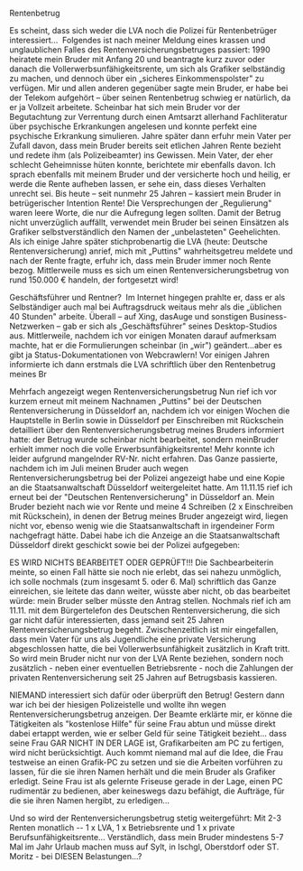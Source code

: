 Rentenbetrug

Es scheint, dass sich weder die LVA noch die Polizei für Rentenbetrüger interessiert... 
Folgendes ist nach meiner Meldung eines krassen und unglaublichen Falles des Rentenversicherungsbetruges passiert:
1990 heiratete mein Bruder mit Anfang 20 und beantragte kurz zuvor oder danach die Vollerwerbsunfähigkeitsrente, um sich als Grafiker selbständig zu machen, und dennoch über ein „sicheres Einkommenspolster" zu verfügen.
Mir und allen anderen gegenüber sagte mein Bruder, er habe bei der Telekom aufgehört – über seinen Rentenbetrug schwieg er natürlich, da er ja Vollzeit arbeitete. Scheinbar hat sich mein Bruder vor der Begutachtung zur Verrentung durch einen Amtsarzt allerhand Fachliteratur über psychische Erkrankungen angelesen und konnte perfekt eine psychische Erkrankung simulieren.
Jahre später dann erfuhr mein Vater per Zufall davon, dass mein Bruder bereits seit etlichen Jahren Rente bezieht und redete ihm (als Polizeibeamter) ins Gewissen. Mein Vater, der eher schlecht Geheimnisse hüten konnte, berichtete mir ebenfalls davon. Ich sprach ebenfalls mit meinem Bruder und der versicherte hoch und heilig, er werde die Rente aufheben lassen, er sehe ein, dass dieses Verhalten unrecht sei.
Bis heute – seit nunmehr 25 Jahren – kassiert mein Bruder in betrügerischer Intention Rente! Die Versprechungen der „Regulierung" waren leere Worte, die nur die Aufregung legen sollten. Damit der Betrug nicht unverzüglich auffällt, verwendet mein Bruder bei seinen Einsätzen als Grafiker selbstverständlich den Namen der „unbelasteten" Geehelichten.
Als ich einige Jahre später stichprobenartig die LVA (heute: Deutsche Rentenversicherung) anrief, mich mit „Puttins" wahrheitsgetreu meldete und nach der Rente fragte, erfuhr ich, dass mein Bruder immer noch Rente bezog. Mittlerweile muss es sich um einen Rentenversicherungsbetrug von rund 150.000 € handeln, der fortgesetzt wird!


Geschäftsführer und Rentner? 
Im Internet hingegen prahlte er, dass er als Selbständiger auch mal bei Auftragsdruck weitaus mehr als die „üblichen 40 Stunden" arbeite. Überall – auf Xing, dasAuge und sonstigen Business-Netzwerken – gab er sich als „Geschäftsführer" seines Desktop-Studios aus. Mittlerweile, nachdem ich vor einigen Monaten darauf aufmerksam machte, hat er die Formulierungen scheinbar (in „wir") geändert...aber es gibt ja Status-Dokumentationen von Webcrawlern!
Vor einigen Jahren informierte ich dann erstmals die LVA schriftlich über den Rentenbetrug meines Br

Mehrfach angezeigt wegen Rentenversicherungsbetrug
Nun rief ich vor kurzem erneut mit meinem Nachnamen „Puttins" bei der Deutschen Rentenversicherung in Düsseldorf an, nachdem ich vor einigen Wochen die Hauptstelle in Berlin sowie in Düsseldorf per Einschreiben mit Rückschein detailliert über den Rentenversicherungsbetrug meines Bruders informiert hatte: der Betrug wurde scheinbar nicht bearbeitet, sondern meinBruder erhielt immer noch die volle Erwerbsunfähigkeitsrente! Mehr konnte ich leider aufgrund mangelnder RV-Nr. nicht erfahren.
Das Ganze passierte, nachdem ich im Juli meinen Bruder auch wegen Rentenversicherungsbetrug bei der Polizei angezeigt habe und eine Kopie an die Staatsanwaltschaft Düsseldorf weitergeleitet hatte.
Am 11.11.15 rief ich erneut bei der "Deutschen Rentenversicherung" in Düsseldorf an. Mein Bruder bezieht nach wie vor Rente und meine 4 Schreiben (2 x Einschreiben mit Rückschein), in denen der Betrug meines Bruder angezeigt wird, liegen nicht vor, ebenso wenig wie die Staatsanwaltschaft in irgendeiner Form nachgefragt hätte.
Dabei habe ich die Anzeige an die Staatsanwaltschaft Düsseldorf direkt geschickt sowie bei der Polizei aufgegeben:


ES WIRD NICHTS BEARBEITET ODER GEPRÜFT!!!
Die Sachbearbeiterin meinte, so einen Fall hätte sie noch nie erlebt, das sei nahezu unmöglich, ich solle nochmals (zum insgesamt 5. oder 6. Mal) schriftlich das Ganze einreichen, sie leitete das dann weiter, wüsste aber nicht, ob das bearbeitet würde: mein Bruder selber müsste den Antrag stellen.
Nochmals rief ich am 11.11. mit dem Bürgertelefon des Deutschen Rentenversicherung, die sich gar nicht dafür interessierten, dass jemand seit 25 Jahren Rentenversicherungsbetrug begeht.
Zwischenzeitlich ist mir eingefallen, dass mein Vater für uns als Jugendliche eine private Versicherung abgeschlossen hatte, die bei Vollerwerbsunfähigkeit zusätzlich in Kraft tritt. So wird mein Bruder nicht nur von der LVA Rente beziehen, sondern noch zusätzlich - neben einer eventuellen Betriebsrente - noch die Zahlungen der privaten Rentenversicherung seit 25 Jahren auf Betrugsbasis kassieren. 


NIEMAND interessiert sich dafür oder überprüft den Betrug!
Gestern dann war ich bei der hiesigen Polizeistelle und wollte ihn wegen Rentenversicherungsbetrug anzeigen. Der Beamte erklärte mir, er könne die Tätigkeiten als "kostenlose Hilfe" für seine Frau abtun und müsse direkt dabei ertappt werden, wie er selber Geld für seine Tätigkeit bezieht... dass seine Frau GAR NICHT IN DER LAGE ist, Grafikarbeiten am PC zu fertigen, wird nicht berücksichtigt. Auch kommt niemand mal auf die Idee, die Frau testweise an einen Grafik-PC zu setzen und sie die Arbeiten vorführen zu lassen, für die sie ihren Namen herhält und die mein Bruder als Grafiker erledigt. Seine Frau ist als gelernte Friseuse gerade in der Lage, einen PC rudimentär zu bedienen, aber keineswegs dazu befähigt, die Aufträge, für die sie ihren Namen hergibt, zu erledigen...

Und so wird der Rentenversicherungsbetrug stetig weitergeführt: 
Mit 2-3 Renten monatlich -- 1 x LVA, 1 x Betriebsrente und 1 x private Berufsunfähigkeitsrente...
Verständlich, dass mein Bruder mindestens 5-7 Mal im Jahr Urlaub machen muss auf Sylt, in Ischgl, Oberstdorf oder ST. Moritz - bei DIESEN Belastungen...?


